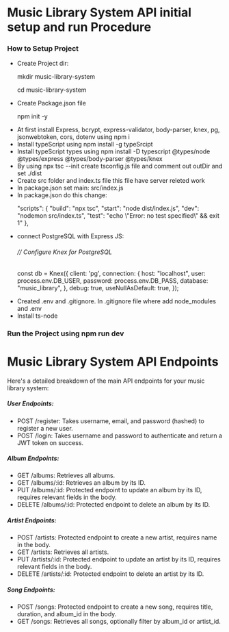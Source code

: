 <h1>Music Library System API initial setup and run Procedure</h1>
<h3>How to Setup Project</h3>
<ul>
  <li>
    Create Project dir: <p>mkdir music-library-system</p><p>cd music-library-system</p>
</li>
  <li>Create Package.json file <p>npm init -y
</p></li>
  
  <li>At first install Express, bcrypt, express-validator, body-parser, knex, pg, jsonwebtoken, cors, dotenv using  npm i </li>
  <li>Install typeScript using npm install -g typeSrcipt</li>
  <li>Install typeScript types using npm install -D typescript @types/node @types/express @types/body-parser @types/knex </li>
  <li>By using npx tsc --init create tsconfig.js file and comment out outDir and set ./dist</li>
  <li>Create src folder and index.ts file this file have server releted work</li>
  <li>In package.json set main: src/index.js</li>
  <li>In package.json do this change:
<p>
    "scripts": {
    "build": "npx tsc",
    "start": "node dist/index.js",
    "dev": "nodemon src/index.ts",
    "test": "echo \"Error: no test specified\" && exit 1"
  },
</p>
  </li>
  <li>connect PostgreSQL with Express JS:
<p>
 <h6>
    // Configure Knex for PostgreSQL
 </h6>
    const db = Knex({
      client: 'pg',
      connection: {
        host: "localhost",
        user: process.env.DB_USER,
        password: process.env.DB_PASS,
        database: "music_library",
      },
      debug: true,  
      useNullAsDefault: true, 
});
</p></li>
  <li>Created .env and .gitignore. In .gitignore file where add node_modules and .env</li>
  <li>Install ts-node</li>
</ul>
<h3>Run the Project using npm run dev</h3>


<h1>Music Library System API Endpoints</h1>
<p>Here's a detailed breakdown of the main API endpoints for your music library system:</p>

<h5>User Endpoints:</h5>
<ul>
  <li>
   POST /register: Takes username, email, and password (hashed) to register a new user.</li>
  <li>POST /login: Takes username and password to authenticate and return a JWT token on success.</li>
</ul>

<h5>Album Endpoints:</h5>

<ul>
  <li>GET /albums: Retrieves all albums.</li>
  <li>GET /albums/:id: Retrieves an album by its ID.</li>
  <li>PUT /albums/:id: Protected endpoint to update an album by its ID, requires relevant fields in the body.</li>
  <li>
DELETE /albums/:id: Protected endpoint to delete an album by its ID.</li>
</ul>
<h5>Artist Endpoints:</h5>
<ul>
  <li>POST /artists: Protected endpoint to create a new artist, requires name in the body.</li>
  <li>GET /artists: Retrieves all artists.</li>
  <li>PUT /artists/:id: Protected endpoint to update an artist by its ID, requires relevant fields in the body.</li>
  <li>DELETE /artists/:id: Protected endpoint to delete an artist by its ID.</li>
 
</ul>
<h5>Song Endpoints:</h5>
<ul>
  <li>
POST /songs: Protected endpoint to create a new song, requires title, duration, and album_id in the body.</li>
  <li>GET /songs: Retrieves all songs, optionally filter by album_id or artist_id.</li>
</ul>

 
 
